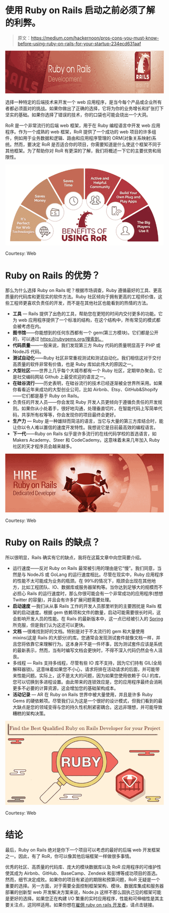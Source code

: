 # 使用 Ruby on Rails 启动之前必须了解的利弊。

> 原文：<https://medium.com/hackernoon/pros-cons-you-must-know-before-using-ruby-on-rails-for-your-startup-234ecd631aaf>

![](img/2024c5a2682dd4bf5e5aaf4e931e97e0.png)

选择一种特定的后端技术来开发一个 web 应用程序，是当今每个产品或企业所有者都必须面对的挑战。如果你做出了正确的选择，它将为你的业务增长和扩张打下坚实的基础。如果你选择了错误的技术，你的口袋也可能会烧出一个大洞。

RoR 是一个非常流行的后端 web 框架，用于在 Ruby 编程语言中开发 web 应用程序。作为一个成熟的 web 框架，RoR 提供了一个成功的 web 项目的许多组件，例如用于业务数据和逻辑、路由和应用程序管理的 ORM(对象关系映射)系统。然而，要决定 RoR 是否适合你的项目，你需要知道是什么使这个框架不同于其他框架。为了帮助你对 RoR 有更深的了解，我们将概述一下它的主要优势和局限性。

![](img/5d6925a9f8c999a5e4efedfc6ffb928a.png)

Courtesy: Web

# Ruby on Rails 的优势？

那么为什么选择 Ruby on Rails 呢？根据市场调查，Ruby 遵循最好的工具、更高质量的代码库和更现实的软件方法。Ruby 社区倾向于拥有更高的工程师价值，这些工程师更喜欢负责任的开发，而不是在其他社区也能看到的热情的方法。

*   **工具** — Rails 提供了出色的工具，帮助您在更短的时间内交付更多的功能。它为 web 应用程序提供了一个标准的结构，在这个结构中，所有常见的模式都会被考虑在内。
*   **图书馆**——你能想到的任何东西都有一个 gem(第三方模块)。它们都是公开的，可以通过 https://rubygems.org/搜索到。
*   **代码质量**——一般来说，我们发现第三方 Ruby 代码的质量明显高于 PHP 或 NodeJS 代码。
*   **测试自动化**——Ruby 社区非常重视测试和测试自动化。我们相信这对于交付高质量的软件非常有价值，也是 Ruby 库如此伟大的原因之一。
*   **大型社区**——世界上几乎每个大城市都有一个 Ruby 社区，定期举办聚会。它是社交编码网站 Github 上最受欢迎的语言之一。
*   **在硅谷流行**——历史表明，在硅谷流行的技术已经逐渐被全世界所采用。如果你看看近年来成功的大型创业公司，比如 Airbnb、Etsy、GitHub&Shopify——它们都是基于 Ruby on Rails。
*   负责任的开发人员——你会发现 Ruby 开发人员更倾向于遵循负责任的开发规则。如果你从小处着手，很好地沟通，处理垂直切片，在智能代码上写简单代码，共享所有权等等，你会发现你的项目最终会更好。
*   **生产力** — Ruby 是一种雄辩而简洁的语言，当它与大量的第三方库结合时，能让你以令人难以置信的速度开发特性。我想说它是目前最高效的编程语言。
*   **下一代**——Ruby on Rails 似乎是许多流行的在线代码学校的首选语言，如 Makers Academy、Steer 和 CodeCademy。这意味着未来几年加入 Ruby 社区的天才程序员会越来越多。

![](img/2e7acda357c997a8ec1cacb49c3beac0.png)

Courtesy: Web

# Ruby on Rails 的缺点？

所以很明显，Rails 确实有它的缺点，我将在这篇文章中向您简要介绍。

*   运行速度——反对 Ruby on Rails 最常被引用的理由是它“慢”。我们同意，当然是与 NodeJS 或 GoLang 的运行速度相比。尽管在现实中，Ruby 应用程序的性能不太可能成为业务的瓶颈。在 99%的情况下，瓶颈会出现在其他地方，比如工程团队、IO、数据库或服务器架构等。当你达到足够大的规模而不必担心 Rails 的运行速度时，那么你很可能会有一个非常成功的应用程序(想想 Twitter 的容量)，并且会有许多扩展问题需要处理。
*   **启动速度** —我们从从事 Rails 工作的开发人员那里听到的主要困扰是 Rails 框架的启动速度。根据 gem 依赖项和文件的数量，启动可能需要很长时间，这会影响开发人员的性能。在 Rails 的最新版本中，这一点已经被引入的 [Spring](https://github.com/rails/spring) 所克服，但是我们认为这还可以更快。
*   **文档** —很难找到好的文档。特别是对于不太流行的 gem 和大量使用 mixins(这是 Rails 的大部分)的库。您通常会发现测试套件就像文档一样，并且您将依靠它来理解行为。这本身并不是一件坏事，因为测试套件应该是系统的最新表示，然而，当有时编写文档会更快时，不得不深入代码仍然会令人沮丧。
*   多线程 — Rails 支持多线程，尽管有些 IO 库不支持，因为它们持有 GIL(全局解释器锁)。这意味着如果您不小心，请求将排在活动请求的后面，并可能带来性能问题。实际上，这不是太大的问题，因为如果您使用依赖于 GLI 的库，您可以切换到多进程设置。由此带来的连锁效应是，您的应用程序最终会消耗更多不必要的计算资源，这会增加您的基础架构成本。
*   **活动记录** — AR 在 Ruby on Rails 世界中被大量使用，并且是许多 Ruby Gems 的硬依赖项。尽管我们认为这是一个很好的设计模式，但我们看到的最大缺点是您的领域变得与您的持久性机制紧密耦合。这远非理想，并可能导致糟糕的架构决策。

![](img/fab9f12fc482400b020e4ebecfb21361.png)

Courtesy: Web

# 结论

最后，Ruby on Rails 绝对是你下一个项目可以考虑的最好的后端 web 开发框架之一。因此，有了 RoR，你可以像其他后端框架一样做很多事情。

优秀的社区、高质量的代码库、庞大的模块数据库以及 RoR 应用程序的可维护性使其成为 Airbnb、GitHub、BaseCamp、Zendesk 和彭博等成功项目的首选。然而，细节决定成败。如果你的项目有紧迫的期限和预算问题，RoR 无疑是一个重要的选择。另一方面，对于需要全面控制框架架构、模块、数据库集成和服务器部署的创新型 web 开发解决方案来说，Node.js 这样不那么固执己见的框架可能是更好的选择。如果您正在构建 I/O 繁重的实时应用程序，性能和可伸缩性是其主要关注点，这同样适用。如果你想在[雇佣 ruby on rails 开发者](/@devshankar.ganguly/top-10-ruby-on-rails-development-companies-4d36ad3c3952)，请点击链接。